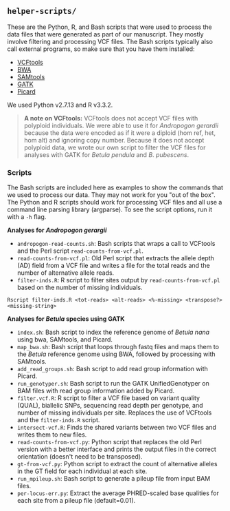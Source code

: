 ## `helper-scripts/`

These are the Python, R, and Bash scripts that were used to process the data files that
were generated as part of our manuscript. They mostly involve filtering and processing VCF files.
The Bash scripts typically also call external programs, so make sure that you have them installed:

 - [VCFtools](https://vcftools.github.io/index.html)
 - [BWA](http://bio-bwa.sourceforge.net/)
 - [SAMtools](http://www.htslib.org/doc/samtools.html)
 - [GATK](https://software.broadinstitute.org/gatk/)
 - [Picard](https://broadinstitute.github.io/picard/)

We used Python v2.7.13 and R v3.3.2.

> **A note on VCFtools:** VCFtools does not accept VCF files with polyploid individuals. We were able to use
> it for _Andropogon gerardii_ because the data were encoded as if it were a diploid (hom ref, het, hom alt)
> and ignoring copy number. Because it does not accept polyploid data, we wrote our own script to filter
> the VCF files for analyses with GATK for *Betula pendula* and *B*. *pubescens*.

### Scripts

The Bash scripts are included here as examples to show the commands that we used to process our data. They may not work for you "out of the box". The Python and R scripts should work for processing VCF files and all use a command line parsing library (argparse). To see the script options, run it with a `-h` flag.

**Analyses for _Andropogon gerargii_**

 - `andropogon-read-counts.sh`: Bash scripts that wraps a call to VCFtools and the Perl script `read-counts-from-vcf.pl`.
 - `read-counts-from-vcf.pl`: Old Perl script that extracts the allele depth (AD) field from a VCF file and writes a file for the total reads and the number of alternative allele reads.
 - `filter-inds.R`: R script to filter sites output by `read-counts-from-vcf.pl` based on the number of missing individuals.
 ```
 Rscript filter-inds.R <tot-reads> <alt-reads> <%-missing> <transpose?> <missing-string>
 ```

**Analyses for _Betula_ species using GATK**

 - `index.sh`: Bash script to index the reference genome of *Betula nana* using bwa, SAMtools, and Picard.
 - `map_bwa.sh`: Bash script that loops through fastq files and maps them to the *Betula* reference genome using BWA, followed by processing with SAMtools.
 - `add_read_groups.sh`: Bash script to add read group information with Picard.
 - `run_genotyper.sh`: Bash script to run the GATK UnifiedGenotyper on BAM files with read group information added by Picard.
 - `filter.vcf.R`: R script to filter a VCF file based on variant quality (QUAL), biallelic SNPs, sequencing read depth per genotype, and number of missing individuals per site. Replaces the use of VCFtools and the `filter-inds.R` script.
 - `intersect-vcf.R`: Finds the shared variants between two VCF files and writes them to new files.
 - `read-counts-from-vcf.py`: Python script that replaces the old Perl version with a better interface and prints the output files in the correct orientation (doesn't need to be transposed).
 - `gt-from-vcf.py`: Python script to extract the count of alternative alleles in the GT field for each individual at each site.
 - `run_mpileup.sh`: Bash script to generate a pileup file from input BAM files.
 - `per-locus-err.py`: Extract the average PHRED-scaled base qualities for each site from a pileup file (default=0.01).
